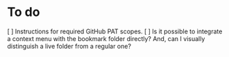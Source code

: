 # To do

[ ] Instructions for required GitHub PAT scopes.
[ ] Is it possible to integrate a context menu with the bookmark folder directly? And, can I visually distinguish a live folder from a regular one?
